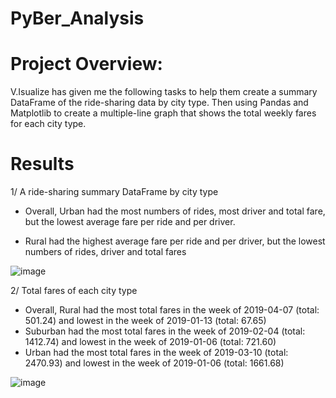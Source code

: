 # PyBer_Analysis
# Project Overview:

V.Isualize has given me the following tasks to help them create a summary DataFrame of the ride-sharing data by city type. Then using Pandas and Matplotlib to create a multiple-line graph that shows the total weekly fares for each city type.

# Results

1/ A ride-sharing summary DataFrame by city type

* Overall, Urban had the most numbers of rides, most driver and total fare, but the lowest average fare per ride and per driver.

* Rural had the highest average fare per ride and per driver, but the lowest numbers of rides, driver and total fares

![image](https://user-images.githubusercontent.com/89699219/136706368-f3f35e5c-6b73-4a15-8760-de2a05472616.png)

2/ Total fares of each city type

* Overall, Rural had the most total fares in the week of 2019-04-07 (total: 501.24) and lowest in the week of 2019-01-13 (total: 67.65)
* Suburban had the most total fares in the week of 2019-02-04 (total: 1412.74) and lowest in the week of 2019-01-06 (total: 721.60)
* Urban had the most total fares in the week of 2019-03-10 (total: 2470.93) and lowest in the week of 2019-01-06 (total: 1661.68)

![image](https://user-images.githubusercontent.com/89699219/136723322-808e61d2-f214-41f3-9448-fb0466b7a994.png)


